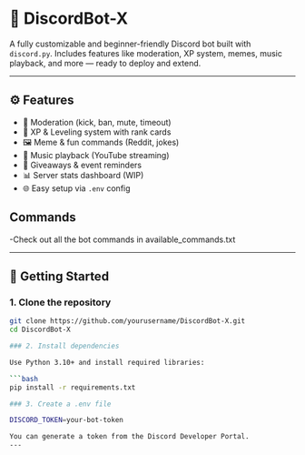 # 🤖 DiscordBot-X

A fully customizable and beginner-friendly Discord bot built with `discord.py`. Includes features like moderation, XP system, memes, music playback, and more — ready to deploy and extend.

---

## ⚙️ Features

- 🔨 Moderation (kick, ban, mute, timeout)
- 🏅 XP & Leveling system with rank cards
- 🖼️ Meme & fun commands (Reddit, jokes)
- 🎵 Music playback (YouTube streaming)
- 🎉 Giveaways & event reminders
- 📊 Server stats dashboard (WIP)
- 🌐 Easy setup via `.env` config


## Commands

-Check out all the bot commands in available_commands.txt


---

## 🚀 Getting Started

### 1. Clone the repository

```bash
git clone https://github.com/yourusername/DiscordBot-X.git
cd DiscordBot-X

### 2. Install dependencies

Use Python 3.10+ and install required libraries:

```bash
pip install -r requirements.txt

### 3. Create a .env file

DISCORD_TOKEN=your-bot-token

You can generate a token from the Discord Developer Portal.
---
